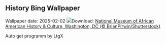 ## History Bing Wallpaper
Wallpaper date: 2025-02-02
![](https://www.bing.com/th?id=OHR.AfricanMuseumDC_EN-US9749048351_UHD.jpg&w=1000)Download: [National Museum of African American History & Culture, Washington, DC (© BrianPIrwin/Shutterstock)](https://www.bing.com/th?id=OHR.AfricanMuseumDC_EN-US9749048351_UHD.jpg)

Auto get programm by LtgX
